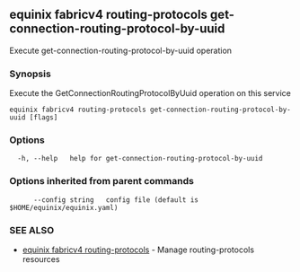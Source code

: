 ## equinix fabricv4 routing-protocols get-connection-routing-protocol-by-uuid

Execute get-connection-routing-protocol-by-uuid operation

### Synopsis

Execute the GetConnectionRoutingProtocolByUuid operation on this service

```
equinix fabricv4 routing-protocols get-connection-routing-protocol-by-uuid [flags]
```

### Options

```
  -h, --help   help for get-connection-routing-protocol-by-uuid
```

### Options inherited from parent commands

```
      --config string   config file (default is $HOME/equinix/equinix.yaml)
```

### SEE ALSO

* [equinix fabricv4 routing-protocols](equinix_fabricv4_routing-protocols.md)	 - Manage routing-protocols resources

